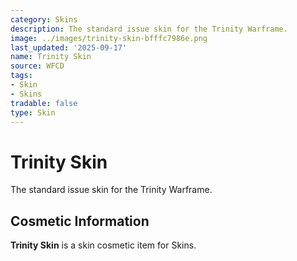 ```yaml
---
category: Skins
description: The standard issue skin for the Trinity Warframe.
image: ../images/trinity-skin-bfffc7986e.png
last_updated: '2025-09-17'
name: Trinity Skin
source: WFCD
tags:
- Skin
- Skins
tradable: false
type: Skin
---
```


# Trinity Skin

The standard issue skin for the Trinity Warframe.

## Cosmetic Information

**Trinity Skin** is a skin cosmetic item for Skins.

